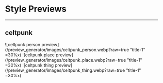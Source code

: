 # Style Previews
---

## celtpunk
![celtpunk person preview](/preview_generator/images/celtpunk_person.webp?raw=true "title-1" =30%x) ![celtpunk place preview](/preview_generator/images/celtpunk_place.webp?raw=true "title-1" =30%x) ![celtpunk thing preview](/preview_generator/images/celtpunk_thing.webp?raw=true "title-1" =30%x)